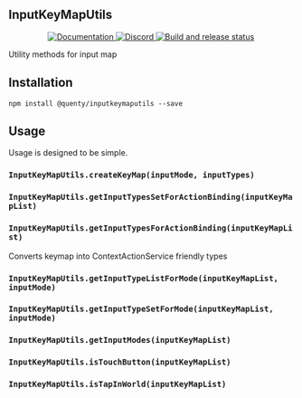 ## InputKeyMapUtils
<div align="center">
  <a href="http://quenty.github.io/api/">
    <img src="https://img.shields.io/badge/docs-website-green.svg" alt="Documentation" />
  </a>
  <a href="https://discord.gg/mhtGUS8">
    <img src="https://img.shields.io/badge/discord-nevermore-blue.svg" alt="Discord" />
  </a>
  <a href="https://github.com/Quenty/NevermoreEngine/actions">
    <img src="https://github.com/Quenty/NevermoreEngine/actions/workflows/build.yml/badge.svg" alt="Build and release status" />
  </a>
</div>

Utility methods for input map

## Installation
```
npm install @quenty/inputkeymaputils --save
```

## Usage
Usage is designed to be simple.

### `InputKeyMapUtils.createKeyMap(inputMode, inputTypes)`

### `InputKeyMapUtils.getInputTypesSetForActionBinding(inputKeyMapList)`

### `InputKeyMapUtils.getInputTypesForActionBinding(inputKeyMapList)`
Converts keymap into ContextActionService friendly types

### `InputKeyMapUtils.getInputTypeListForMode(inputKeyMapList, inputMode)`

### `InputKeyMapUtils.getInputTypeSetForMode(inputKeyMapList, inputMode)`

### `InputKeyMapUtils.getInputModes(inputKeyMapList)`

### `InputKeyMapUtils.isTouchButton(inputKeyMapList)`

### `InputKeyMapUtils.isTapInWorld(inputKeyMapList)`

